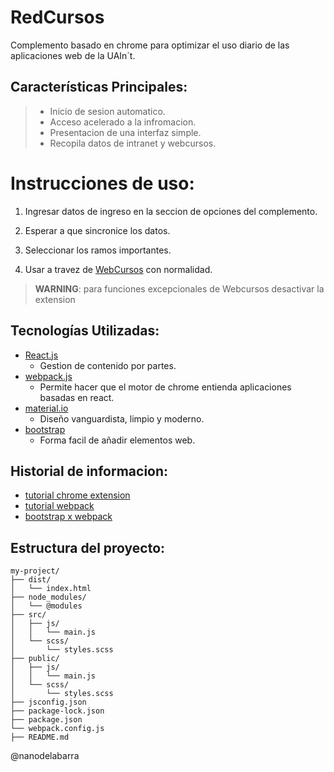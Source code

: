 # RedCursos

Complemento basado en chrome para optimizar el uso diario de las aplicaciones web de la UAIn´t.

## Características Principales:

> * Inicio de sesion automatico.
> * Acceso acelerado a la infromacion.
> * Presentacion de una interfaz simple.
> * Recopila datos de intranet y webcursos.

# Instrucciones de uso:

1. Ingresar datos de ingreso en la seccion de opciones del complemento.

2. Esperar a que sincronice los datos.

3. Seleccionar los ramos importantes.

4. Usar a travez de [WebCursos](https://webc.uai.cl) con normalidad.

> **WARNING**: para funciones excepcionales de Webcursos desactivar la extension

## Tecnologías Utilizadas:

- [React.js](https://facebook.github.io/react/)
  * Gestion de contenido por partes.
- [webpack.js](https://webpack.js.org)
  * Permite hacer que el motor de chrome entienda aplicaciones basadas en react.
- [material.io](https://material.io/design)
  * Diseño vanguardista, limpio y moderno.
- [bootstrap](https://getbootstrap.com/docs)
  * Forma facil de añadir elementos web.


## Historial de informacion:

- [tutorial chrome extension](https://www.youtube.com/watch?v=-dhMbVEreII&t=878s)
- [tutorial webpack](https://www.youtube.com/watch?v=8OCEfOKzpAw)
- [bootstrap x webpack](https://getbootstrap.com/docs/5.2/getting-started/webpack/)


## Estructura del proyecto:

```
my-project/
├── dist/
│   └── index.html
├── node_modules/
│   └── @modules
├── src/
│   ├── js/
│   │   └── main.js
│   └── scss/
│       └── styles.scss
├── public/
│   ├── js/
│   │   └── main.js
│   └── scss/
│       └── styles.scss
├── jsconfig.json
├── package-lock.json
├── package.json
└── webpack.config.js
├── README.md
```

@nanodelabarra
